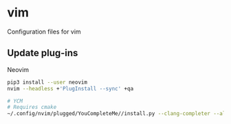 # vim
Configuration files for vim

## Update plug-ins

Neovim
```sh
pip3 install --user neovim
nvim --headless +'PlugInstall --sync' +qa

# YCM
# Requires cmake
~/.config/nvim/plugged/YouCompleteMe//install.py --clang-completer --all
```
